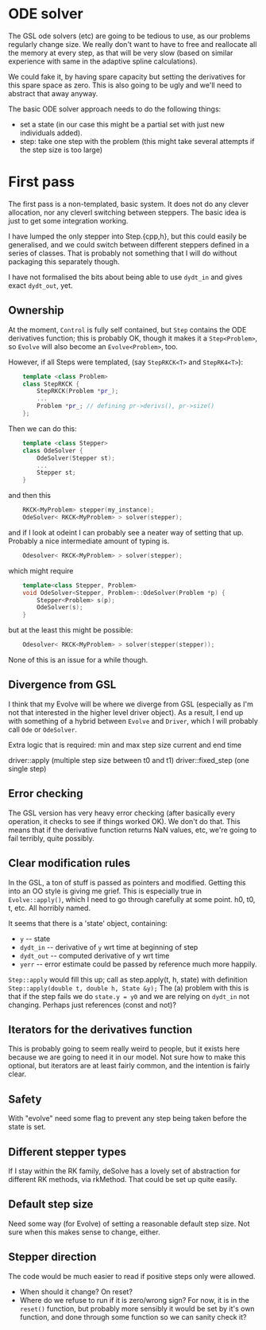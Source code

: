 # ODE solver

The GSL ode solvers (etc) are going to be tedious to use, as our
problems regularly change size.  We really don't want to have to free
and reallocate all the memory at every step, as that will be very slow
(based on similar experience with same in the adaptive spline
calculations).

We could fake it, by having spare capacity but setting the derivatives
for this spare space as zero.  This is also going to be ugly and we'll
need to abstract that away anyway.

The basic ODE solver approach needs to do the following things:

- set a state (in our case this might be a partial set with just new
  individuals added).
- step: take one step with the problem (this might take several
  attempts if the step size is too large)

# First pass

The first pass is a non-templated, basic system.  It does not do any
clever allocation, nor any cleverl switching between steppers.  The
basic idea is just to get some integration working.

I have lumped the only stepper into Step.{cpp,h}, but this could
easily be generalised, and we could switch between different steppers
defined in a series of classes.  That is probably not something that I
will do without packaging this separately though.

I have not formalised the bits about being able to use `dydt_in` and
gives exact `dydt_out`, yet.

## Ownership

At the moment, `Control` is fully self contained, but `Step` contains
the ODE derivatives function; this is probably OK, though it makes it
a `Step<Problem>`, so `Evolve` will also become an `Evolve<Problem>`,
too.

However, if all Steps were templated, (say `StepRKCK<T>` and
`StepRK4<T>`):

```c++
	template <class Problem>
	class StepRKCK {
		StepRKCK(Problem *pr_);
		...
		Problem *pr_; // defining pr->derivs(), pr->size()
	};
```

Then we can do this:
```c++
	template <class Stepper>
	class OdeSolver {
		OdeSolver(Stepper st);
		...
		Stepper st;
	}
```
and then this

```c++
	RKCK<MyProblem> stepper(my_instance);
	OdeSolver< RKCK<MyProblem> > solver(stepper);
```

and if I look at odeint I can probably see a neater way of setting
that up.  Probably a nice intermediate amount of typing is.

``` c++
	Odesolver< RKCK<MyProblem> > solver(stepper);
```
which might require
```c++
	template<class Stepper, Problem>
	void OdeSolver<Stepper, Problem>::OdeSolver(Problem *p) {
		Stepper<Problem> s(p);
		OdeSolver(s);
	}
```

but at the least this might be possible:
```c++
	Odesolver< RKCK<MyProblem> > solver(stepper(stepper));
```

None of this is an issue for a while though.




## Divergence from GSL

I think that my Evolve will be where we diverge from GSL (especially
as I'm not that interested in the higher level driver object).  As a
result, I end up with something of a hybrid between `Evolve` and
`Driver`, which I will probably call `Ode` or `OdeSolver`.

Extra logic that is required:
  min and max step size
  current and end time
  

driver::apply (multiple step size between t0 and t1)
driver::fixed_step (one single step)

## Error checking

The GSL version has very heavy error checking (after basically every
operation, it checks to see if things worked OK).  We don't do that.
This means that if the derivative function returns NaN values, etc,
we're going to fail terribly, quite possibly.

## Clear modification rules

In the GSL, a ton of stuff is passed as pointers and modified.
Getting this into an OO style is giving me grief.  This is especially
true in `Evolve::apply()`, which I need to go through carefully at
some point.  h0, t0, t, etc.  All horribly named.

It seems that there is a 'state' object, containing:
  * `y` -- state
  * `dydt_in` -- derivative of `y` wrt time at beginning of step
  * `dydt_out` -- computed derivative of y wrt time
  * `yerr` -- error estimate
could be passed by reference much more happily.  

`Step::apply` would fill this up; call as step.apply(t, h, state) with
definition `Step::apply(double t, double h, State &y);` The (a)
problem with this is that if the step fails we do `state.y = y0` and
we are relying on `dydt_in` not changing.  Perhaps just references
(const and not)?
  
## Iterators for the derivatives function

This is probably going to seem really weird to people, but it exists
here because we are going to need it in our model.  Not sure how to
make this optional, but iterators are at least fairly common, and the
intention is fairly clear.

## Safety

With "evolve" need some flag to prevent any step being taken before
the state is set.

## Different stepper types

If I stay within the RK family, deSolve has a lovely set of
abstraction for different RK methods, via rkMethod.  That could be set
up quite easily.

## Default step size

Need some way (for Evolve) of setting a reasonable default step size.
Not sure when this makes sense to change, either.

## Stepper direction

The code would be much easier to read if positive steps only were
allowed.  
  - When should it change?  On reset?
  - Where do we refuse to run if it is zero/wrong sign?
For now, it is in the `reset()` function, but probably more sensibly
it would be set by it's own function, and done through some function
so we can sanity check it?
